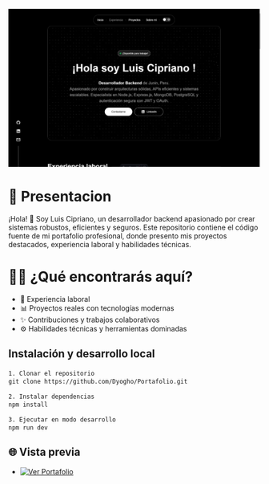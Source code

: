 ![Unicorn Sparkle](./assets/backgrund.jpg)

# 🧠 Presentacion
¡Hola! 👋 Soy Luis Cipriano, un desarrollador backend apasionado por crear sistemas robustos, eficientes y seguros. Este repositorio contiene el código fuente de mi portafolio profesional, donde presento mis proyectos destacados, experiencia laboral y habilidades técnicas.

# 👨‍💻 ¿Qué encontrarás aquí?
- 🧱 Experiencia laboral
- 📊 Proyectos reales con tecnologías modernas
- ✨ Contribuciones y trabajos colaborativos
- ⚙️ Habilidades técnicas y herramientas dominadas

## Instalación y desarrollo local

```
1. Clonar el repositorio
git clone https://github.com/Dyogho/Portafolio.git
```
```
2. Instalar dependencias
npm install
```
```
3. Ejecutar en modo desarrollo
npm run dev
```

## 🌐 Vista previa
- [![Ver Portafolio](https://img.shields.io/badge/Vista%20Previa-%F0%9F%94%8D-blue?style=for-the-badge)](https://Dyogho.github.io/Portafolio/)
